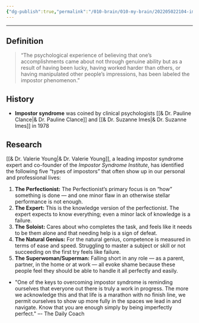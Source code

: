 ```yaml
---
{"dg-publish":true,"permalink":"/010-brain/010-my-brain/202205022104-imposter-syndrome/","created":"2022-05-02T21:04:51.000-04:00","updated":"2025-03-13T15:25:45.953-04:00"}
---
```



---
## Definition
> “The psychological experience of believing that one’s accomplishments came about not through genuine ability but as a result of having been lucky, having worked harder than others, or having manipulated other people’s impressions, has been labeled the impostor phenomenon.”
## History
- **Impostor syndrome** was coined by clinical psychologists [[& Dr. Pauline Clance\|& Dr. Pauline Clance]] and [[& Dr. Suzanne Imes\|& Dr. Suzanne Imes]] in 1978

## Research
[[& Dr. Valerie Young\|& Dr. Valerie Young]], a leading impostor syndrome expert and co-founder of the *Impostor Syndrome Institute*, has identified the following five “types of impostors” that often show up in our personal and professional lives:
1.  **The Perfectionist:** The Perfectionist’s primary focus is on “how” something is done — and one minor flaw in an otherwise stellar performance is not enough.
2.  **The Expert:** This is the knowledge version of the perfectionist. The expert expects to know everything; even a minor lack of knowledge is a failure.
3.  **The Soloist:** Cares about who completes the task, and feels like it needs to be them alone and that needing help is a sign of defeat.
4.  **The Natural Genius:** For the natural genius, competence is measured in terms of ease and speed. Struggling to master a subject or skill or not succeeding on the first try feels like failure.
5.  **The Superwoman/Superman:** Falling short in any role — as a parent, partner, in the home or at work — all evoke shame because these people feel they should be able to handle it all perfectly and easily.

- "One of the keys to overcoming impostor syndrome is reminding ourselves that everyone out there is truly a work in progress. The more we acknowledge this and that life is a marathon with no finish line, we permit ourselves to show up more fully in the spaces we lead in and navigate. Know that you are enough simply by being imperfectly perfect." –- The Daily Coach